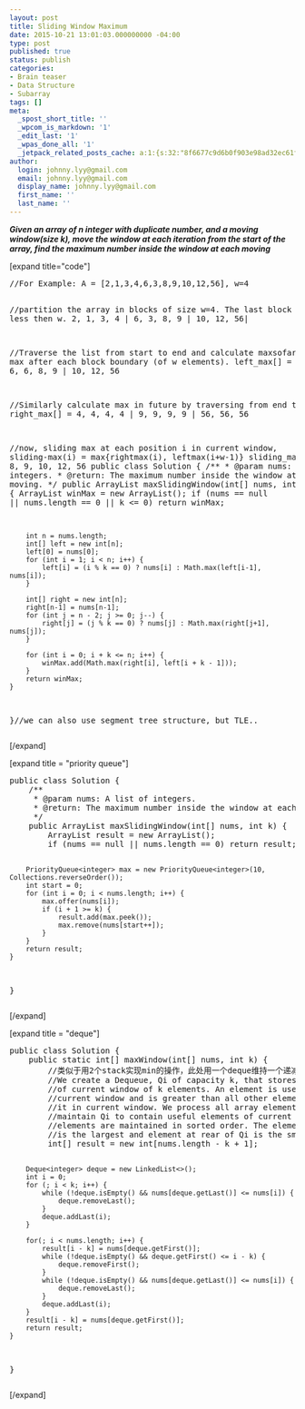 ```yaml
---
layout: post
title: Sliding Window Maximum
date: 2015-10-21 13:01:03.000000000 -04:00
type: post
published: true
status: publish
categories:
- Brain teaser
- Data Structure
- Subarray
tags: []
meta:
  _spost_short_title: ''
  _wpcom_is_markdown: '1'
  _edit_last: '1'
  _wpas_done_all: '1'
  _jetpack_related_posts_cache: a:1:{s:32:"8f6677c9d6b0f903e98ad32ec61f8deb";a:2:{s:7:"expires";i:1462913209;s:7:"payload";a:3:{i:0;a:1:{s:2:"id";i:606;}i:1;a:1:{s:2:"id";i:1218;}i:2;a:1:{s:2:"id";i:1038;}}}}
author:
  login: johnny.lyy@gmail.com
  email: johnny.lyy@gmail.com
  display_name: johnny.lyy@gmail.com
  first_name: ''
  last_name: ''
---
```

<p><strong><em>Given an array of n integer with duplicate number, and a moving window(size k), move the window at each iteration from the start of the array, find the maximum number inside the window at each moving</em></strong></p>
<p>[expand title="code"]</p>
<pre>
//For Example: A = [2,1,3,4,6,3,8,9,10,12,56], w=4

//partition the array in blocks of size w=4. The last block may have less then w. 2, 1, 3, 4 | 6, 3, 8, 9 | 10, 12, 56|

//Traverse the list from start to end and calculate maxsofar. Reset max after each block boundary (of w elements). left_max[] = 2, 2, 3, 4 | 6, 6, 8, 9 | 10, 12, 56

//Similarly calculate max in future by traversing from end to start. right_max[] = 4, 4, 4, 4 | 9, 9, 9, 9 | 56, 56, 56

//now, sliding max at each position i in current window, sliding-max(i) = max{rightmax(i), leftmax(i+w-1)} sliding_max = 4, 6, 6, 8, 9, 10, 12, 56
public class Solution {
    /**
     * @param nums: A list of integers.
     * @return: The maximum number inside the window at each moving.
     */
    public ArrayList<integer> maxSlidingWindow(int[] nums, int k) {
        ArrayList<integer> winMax = new ArrayList<integer>();
        if (nums == null || nums.length == 0 || k <= 0) return winMax;
        
        int n = nums.length;
        int[] left = new int[n];
        left[0] = nums[0];
        for (int i = 1; i < n; i++) {
            left[i] = (i % k == 0) ? nums[i] : Math.max(left[i-1], nums[i]);
        }
        
        int[] right = new int[n];
        right[n-1] = nums[n-1];
        for (int j = n - 2; j >= 0; j--) {
            right[j] = (j % k == 0) ? nums[j] : Math.max(right[j+1], nums[j]);
        }
        
        for (int i = 0; i + k <= n; i++) {
            winMax.add(Math.max(right[i], left[i + k - 1]));
        }
        return winMax;
    }
}//we can also use segment tree structure, but TLE..
</integer></integer></integer></pre>
<p>[/expand]</p>
<p>[expand title = "priority queue"]</p>
<pre>
public class Solution {
    /**
     * @param nums: A list of integers.
     * @return: The maximum number inside the window at each moving.
     */
    public ArrayList<integer> maxSlidingWindow(int[] nums, int k) {
        ArrayList<integer> result = new ArrayList<integer>();
        if (nums == null || nums.length == 0) return result;
        
        PriorityQueue<integer> max = new PriorityQueue<integer>(10, Collections.reverseOrder());
        int start = 0;
        for (int i = 0; i < nums.length; i++) {
            max.offer(nums[i]);
            if (i + 1 >= k) {
                result.add(max.peek());
                max.remove(nums[start++]);
            }
        }
        return result;
    }
}
</integer></integer></integer></integer></integer></pre>
<p>[/expand]</p>
<p>[expand title = "deque"]</p>
<pre>
public class Solution {
    public static int[] maxWindow(int[] nums, int k) {
        //类似于用2个stack实现min的操作，此处用一个deque维持一个递减数列的index
        //We create a Dequeue, Qi of capacity k, that stores only useful elements
        //of current window of k elements. An element is useful if it is in 
        //current window and is greater than all other elements on left side of
        //it in current window. We process all array elements one by one and 
        //maintain Qi to contain useful elements of current window and these useful 
        //elements are maintained in sorted order. The element at front of the Qi 
        //is the largest and element at rear of Qi is the smallest of current window.
        int[] result = new int[nums.length - k + 1];

        Deque<integer> deque = new LinkedList<>();
        int i = 0;
        for (; i < k; i++) {
            while (!deque.isEmpty() && nums[deque.getLast()] <= nums[i]) {
                deque.removeLast();
            }
            deque.addLast(i);
        }

        for(; i < nums.length; i++) {
            result[i - k] = nums[deque.getFirst()];
            while (!deque.isEmpty() && deque.getFirst() <= i - k) {
                deque.removeFirst();
            }
            while (!deque.isEmpty() && nums[deque.getLast()] <= nums[i]) {
                deque.removeLast();
            }
            deque.addLast(i);
        }
        result[i - k] = nums[deque.getFirst()];
        return result;
    }
}
</integer></pre>
<p>[/expand]</p>
